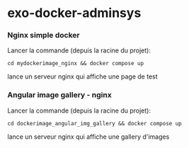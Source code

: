 # exo-docker-adminsys

### Nginx simple docker

Lancer la commande (depuis la racine du projet):

    cd mydockerimage_nginx && docker compose up

lance un serveur nginx qui affiche une page de test

### Angular image gallery - nginx

Lancer la commande (depuis la racine du projet):

    cd dockerimage_angular_img_gallery && docker compose up

lance un serveur nginx qui affiche une gallery d'images
